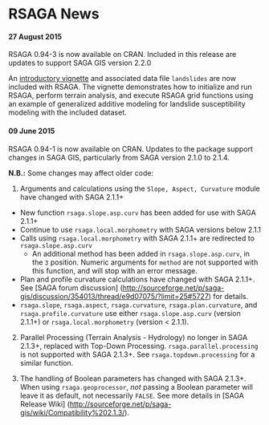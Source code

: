 RSAGA News
====
#### 27 August 2015
RSAGA 0.94-3 is now available on CRAN. Included in this release are updates to support SAGA GIS version 2.2.0

An [introductory vignette](https://cran.r-project.org/web/packages/RSAGA/vignettes/RSAGA-landslides.pdf) and associated data file `landslides` are now included with RSAGA. The vignette demonstrates how to initialize and run RSAGA, perform terrain analysis, and execute RSAGA grid functions using an example of generalized additive modeling for landslide susceptibility modeling with the included dataset.

#### 09 June 2015

RSAGA 0.94-1 is now available on CRAN. Updates to the package support changes in SAGA GIS, particularly from SAGA version
2.1.0 to 2.1.4.

**N.B.:** Some changes may affect older code:

1. Arguments and calculations using the `Slope, Aspect, Curvature` module have changed with SAGA 2.1.1+ 
  * New function `rsaga.slope.asp.curv` has been added for use with SAGA 2.1.1+
  * Continue to use `rsaga.local.morphometry` with SAGA versions below 2.1.1
  * Calls using `rsaga.local.morphometry` with SAGA 2.1.1+ are redirected to `rsaga.slope.asp.curv`
    * An additional method has been added in `rsaga.slope.asp.curv`, in the `3` position. Numeric arguments for `method`
    are not supported with this function, and will stop with an error message.
  * Plan and profile curvature calculations have changed with SAGA 2.1.1+. See [SAGA forum discussion]
  (http://sourceforge.net/p/saga-gis/discussion/354013/thread/e9d07075/?limit=25#5727) for details.
  * `rsaga.slope`, `rsaga.aspect`, `rsaga.curvature`, `rsaga.plan.curvature`, and `rsaga.profile.curvature`
  use either `rsaga.slope.asp.curv` (version 2.1.1+) or `rsaga.local.morphometry` (version < 2.1.1).
  
2. Parallel Processing (Terrain Analysis - Hydrology) no longer in SAGA 2.1.3+, replaced with Top-Down Processing.
`rsaga.parallel.processing` is not supported with SAGA 2.1.3+. See `rsaga.topdown.processing` for a similar
function.

3. The handling of Boolean parameters has changed with SAGA 2.1.3+. When using `rsaga.geoprocessor`, *not* passing a
Boolean parameter will leave it as default, not necessarily `FALSE`. See more details in [SAGA Release Wiki]
(http://sourceforge.net/p/saga-gis/wiki/Compatibility%202.1.3/).
